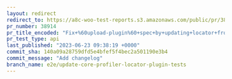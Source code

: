 ```yaml
---
layout: redirect
redirect_to: https://a8c-woo-test-reports.s3.amazonaws.com/public/pr/38914/api/index.html
pr_number: 38914
pr_title_encoded: "Fix+%60upload-plugin%60+spec+by+updating+locator+from+core+profiler"
pr_test_type: api
last_published: "2023-06-23 09:38:19 +0000"
commit_sha: 140a09a28759dfd5e4bfef5f4bec2a501190e3b4
commit_message: "Add changelog"
branch_name: e2e/update-core-profiler-locator-plugin-tests
---
```

